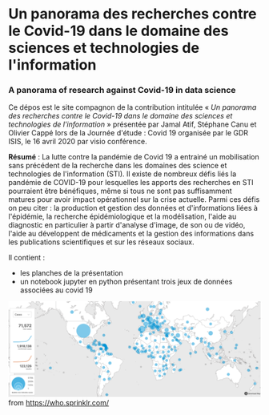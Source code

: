 # Un panorama des recherches contre le Covid-19 dans le domaine des sciences et technologies de l'information
### A panorama of research against Covid-19 in data science

Ce dépos est le site compagnon de la contribution intitulée « _Un panorama des recherches contre le Covid-19 dans le domaine des sciences et technologies de l'information_ » présentée par Jamal Atif, Stéphane Canu et Olivier Cappé  lors de la Journée d'étude : Covid 19 organisée par le GDR ISIS, le 16  avril  2020 par visio conférence.

**Résumé** : La lutte contre la pandémie de Covid 19 a entrainé un mobilisation sans 
précédent de la recherche dans les domaines des science et technologies 
de l'information (STI). Il existe de nombreux défis liés la pandémie de 
COVID-19  pour lesquelles les apports des recherches en STI pourraient 
être bénéfiques, même si tous ne sont pas suffisamment matures pour 
avoir impact opérationnel sur la crise actuelle. Parmi ces défis on peu 
citer : la production et gestion des données et d'informations liées à 
l'épidémie, la recherche épidémiologique et la modélisation, l'aide au 
diagnostic en particulier à partir d'analyse d'image, de son ou de 
vidéo,  l'aide au développent de médicaments et la gestion des 
informations dans les publications scientifiques et sur les réseaux 
sociaux.

Il contient : 
 - les planches de la présentation 
 - un notebook jupyter en python présentant trois jeux de données associées au covid 19

<img class="fit-picture"
     src="https://github.com/StephaneCanu/covid_AI_resources/blob/master/image/world_map_16_04.png"
     >
from https://who.sprinklr.com/
